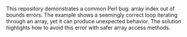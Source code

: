 This repository demonstrates a common Perl bug: array index out of bounds errors.  The example shows a seemingly correct loop iterating through an array, yet it can produce unexpected behavior.  The solution highlights how to avoid this error with safer array access methods.